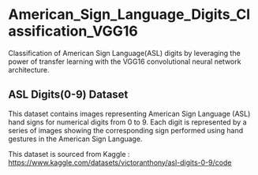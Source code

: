 # American_Sign_Language_Digits_Classification_VGG16
Classification of American Sign Language(ASL) digits by leveraging the power of transfer learning with the VGG16 convolutional neural network architecture.


## ASL Digits(0-9) Dataset
This dataset contains images representing American Sign Language (ASL) hand signs for numerical digits from 0 to 9. Each digit is represented by a series of images showing the corresponding sign performed using hand gestures in the American Sign Language.

This dataset is sourced from Kaggle : https://www.kaggle.com/datasets/victoranthony/asl-digits-0-9/code
